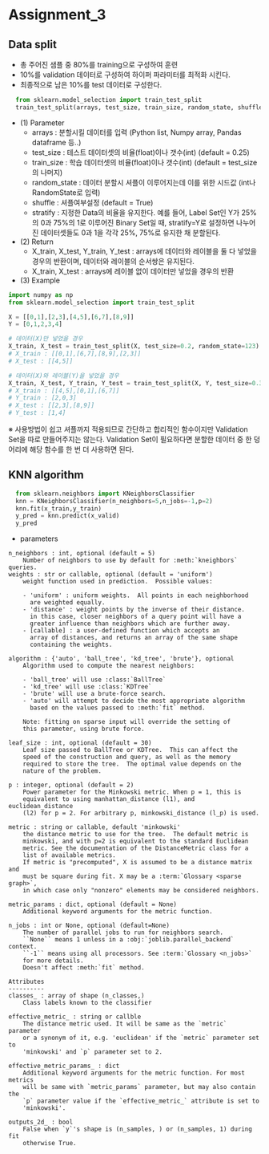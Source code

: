 # Assignment_3
## Data split
+ 총 주어진 샘플 중 80%를 training으로 구성하여 훈련
+ 10%를 validation 데이터로 구성하여 하이퍼 파라미터를 최적화 시킨다.
+ 최종적으로 남은 10%를 test 데이터로 구성한다.
``` python
  from sklearn.model_selection import train_test_split
  train_test_split(arrays, test_size, train_size, random_state, shuffle, stratify)
```
+ (1) Parameter
  - arrays : 분할시킬 데이터를 입력 (Python list, Numpy array, Pandas dataframe 등..)
  - test_size : 테스트 데이터셋의 비율(float)이나 갯수(int) (default = 0.25)
  - train_size : 학습 데이터셋의 비율(float)이나 갯수(int) (default = test_size의 나머지)
  - random_state : 데이터 분할시 셔플이 이루어지는데 이를 위한 시드값 (int나 RandomState로 입력)
  - shuffle : 셔플여부설정 (default = True)
  - stratify : 지정한 Data의 비율을 유지한다. 예를 들어, Label Set인 Y가 25%의 0과 75%의 1로 이루어진 Binary Set일 때, stratify=Y로 설정하면                  나누어진 데이터셋들도 0과 1을 각각 25%, 75%로 유지한 채 분할된다.
+ (2) Return
  - X_train, X_test, Y_train, Y_test : arrays에 데이터와 레이블을 둘 다 넣었을 경우의 반환이며, 데이터와 레이블의 순서쌍은 유지된다.
  - X_train, X_test : arrays에 레이블 없이 데이터만 넣었을 경우의 반환
+ (3) Example
``` python
import numpy as np
from sklearn.model_selection import train_test_split

X = [[0,1],[2,3],[4,5],[6,7],[8,9]]
Y = [0,1,2,3,4]

# 데이터(X)만 넣었을 경우
X_train, X_test = train_test_split(X, test_size=0.2, random_state=123)
# X_train : [[0,1],[6,7],[8,9],[2,3]]
# X_test : [[4,5]]

# 데이터(X)와 레이블(Y)을 넣었을 경우
X_train, X_test, Y_train, Y_test = train_test_split(X, Y, test_size=0.33, random_state=321)
# X_train : [[4,5],[0,1],[6,7]]
# Y_train : [2,0,3]
# X_test : [[2,3],[8,9]]
# Y_test : [1,4]
```

※ 사용방법이 쉽고 셔플까지 적용되므로 간단하고 합리적인 함수이지만 Validation Set을 따로 만들어주지는 않는다. 
   Validation Set이 필요하다면 분할한 데이터 중 한 덩어리에 해당 함수를 한 번 더 사용하면 된다.
   
## KNN algorithm
```python
  from sklearn.neighbors import KNeighborsClassifier
  knn = KNeighborsClassifier(n_neighbors=5,n_jobs=-1,p=2)
  knn.fit(x_train,y_train)
  y_pred = knn.predict(x_valid)
  y_pred
```
+ parameters
```
n_neighbors : int, optional (default = 5)
    Number of neighbors to use by default for :meth:`kneighbors` queries.
weights : str or callable, optional (default = 'uniform')
    weight function used in prediction.  Possible values:

    - 'uniform' : uniform weights.  All points in each neighborhood
      are weighted equally.
    - 'distance' : weight points by the inverse of their distance.
      in this case, closer neighbors of a query point will have a
      greater influence than neighbors which are further away.
    - [callable] : a user-defined function which accepts an
      array of distances, and returns an array of the same shape
      containing the weights.

algorithm : {'auto', 'ball_tree', 'kd_tree', 'brute'}, optional
    Algorithm used to compute the nearest neighbors:

    - 'ball_tree' will use :class:`BallTree`
    - 'kd_tree' will use :class:`KDTree`
    - 'brute' will use a brute-force search.
    - 'auto' will attempt to decide the most appropriate algorithm
      based on the values passed to :meth:`fit` method.

    Note: fitting on sparse input will override the setting of
    this parameter, using brute force.

leaf_size : int, optional (default = 30)
    Leaf size passed to BallTree or KDTree.  This can affect the
    speed of the construction and query, as well as the memory
    required to store the tree.  The optimal value depends on the
    nature of the problem.

p : integer, optional (default = 2)
    Power parameter for the Minkowski metric. When p = 1, this is
    equivalent to using manhattan_distance (l1), and euclidean_distance
    (l2) for p = 2. For arbitrary p, minkowski_distance (l_p) is used.

metric : string or callable, default 'minkowski'
    the distance metric to use for the tree.  The default metric is
    minkowski, and with p=2 is equivalent to the standard Euclidean
    metric. See the documentation of the DistanceMetric class for a
    list of available metrics.
    If metric is "precomputed", X is assumed to be a distance matrix and
    must be square during fit. X may be a :term:`Glossary <sparse graph>`,
    in which case only "nonzero" elements may be considered neighbors.

metric_params : dict, optional (default = None)
    Additional keyword arguments for the metric function.

n_jobs : int or None, optional (default=None)
    The number of parallel jobs to run for neighbors search.
    ``None`` means 1 unless in a :obj:`joblib.parallel_backend` context.
    ``-1`` means using all processors. See :term:`Glossary <n_jobs>`
    for more details.
    Doesn't affect :meth:`fit` method.

Attributes
----------
classes_ : array of shape (n_classes,)
    Class labels known to the classifier

effective_metric_ : string or callble
    The distance metric used. It will be same as the `metric` parameter
    or a synonym of it, e.g. 'euclidean' if the `metric` parameter set to
    'minkowski' and `p` parameter set to 2.

effective_metric_params_ : dict
    Additional keyword arguments for the metric function. For most metrics
    will be same with `metric_params` parameter, but may also contain the
    `p` parameter value if the `effective_metric_` attribute is set to
    'minkowski'.

outputs_2d_ : bool
    False when `y`'s shape is (n_samples, ) or (n_samples, 1) during fit
    otherwise True.
```

